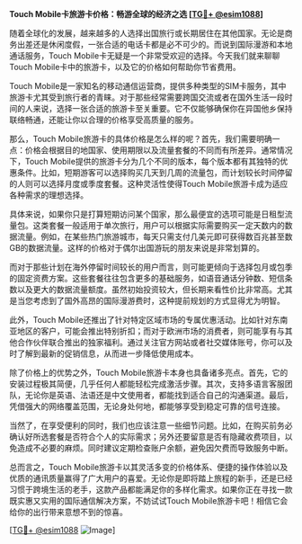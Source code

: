 **Touch Mobile卡旅游卡价格：畅游全球的经济之选 [[TG💪+ @esim1088](https://t.me/s/esim1088)]**

随着全球化的发展，越来越多的人选择出国旅行或长期居住在其他国家。无论是商务出差还是休闲度假，一张合适的电话卡都是必不可少的。而说到国际漫游和本地通话服务，Touch Mobile卡无疑是一个非常受欢迎的选择。今天我们就来聊聊Touch Mobile卡中的旅游卡，以及它的价格如何帮助你节省费用。

Touch Mobile是一家知名的移动通信运营商，提供多种类型的SIM卡服务，其中旅游卡尤其受到旅行者的青睐。对于那些经常需要跨国交流或者在国外生活一段时间的人来说，选择一张合适的旅游卡至关重要。它不仅能够确保你在异国他乡保持联络畅通，还能让你以合理的价格享受高质量的服务。

那么，Touch Mobile旅游卡的具体价格是怎么样的呢？首先，我们需要明确一点：价格会根据目的地国家、使用期限以及流量套餐的不同而有所差异。通常情况下，Touch Mobile提供的旅游卡分为几个不同的版本，每个版本都有其独特的优惠条件。比如，短期游客可以选择购买几天到几周的流量包，而计划较长时间停留的人则可以选择月度或季度套餐。这种灵活性使得Touch Mobile旅游卡成为适应各种需求的理想选择。

具体来说，如果你只是打算短期访问某个国家，那么最便宜的选项可能是日租型流量包。这类套餐一般适用于单次旅行，用户可以根据实际需要购买一定天数内的数据流量。例如，在某些热门旅游城市，每天只需支付几美元即可获得数百兆甚至数GB的数据流量。这样的价格对于偶尔出国游玩的朋友来说是非常划算的。

而对于那些计划在海外停留时间较长的用户而言，则可能更倾向于选择包月或包季的固定资费方案。这些套餐往往包含更多的基础服务，如语音通话分钟数、短信条数以及更大的数据流量额度。虽然初始投资较大，但长期来看性价比非常高。尤其是当您考虑到了国外高昂的国际漫游费时，这种提前规划的方式显得尤为明智。

此外，Touch Mobile还推出了针对特定区域市场的专属优惠活动。比如针对东南亚地区的客户，可能会推出特别折扣；而对于欧洲市场的消费者，则可能享有与其他合作伙伴联合推出的独家福利。通过关注官方网站或者社交媒体账号，你可以及时了解到最新的促销信息，从而进一步降低使用成本。

除了价格上的优势之外，Touch Mobile旅游卡本身也具备诸多亮点。首先，它的安装过程极其简便，几乎任何人都能轻松完成激活步骤。其次，支持多语言客服团队，无论你是英语、法语还是中文使用者，都能找到适合自己的沟通渠道。最后，凭借强大的网络覆盖范围，无论身处何地，都能够享受到稳定可靠的信号连接。

当然了，在享受便利的同时，我们也应该注意一些细节问题。比如，在购买前务必确认好所选套餐是否符合个人的实际需求；另外还要留意是否有隐藏收费项目，以免造成不必要的麻烦。同时建议定期检查账户余额，避免因欠费而导致服务中断。

总而言之，Touch Mobile旅游卡以其灵活多变的价格体系、便捷的操作体验以及优质的通讯质量赢得了广大用户的喜爱。无论你是即将踏上旅程的新手，还是已经习惯于跨境生活的老手，这款产品都能满足你的多样化需求。如果你正在寻找一款既实惠又实用的国际通信解决方案，不妨试试Touch Mobile旅游卡吧！相信它会给你的出行带来意想不到的惊喜。

[[TG💪+ @esim1088](https://t.me/s/esim1088) ![Image](https://i.postimg.cc/4NQfJmqS/Snipaste-2025-05-13-00-14-12.png)]